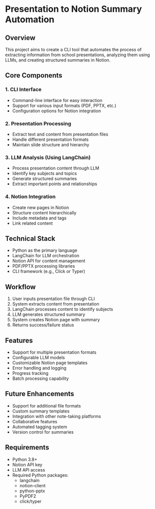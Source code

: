 # Presentation to Notion Summary Automation

## Overview
This project aims to create a CLI tool that automates the process of extracting information from school presentations, analyzing them using LLMs, and creating structured summaries in Notion.

## Core Components

### 1. CLI Interface
- Command-line interface for easy interaction
- Support for various input formats (PDF, PPTX, etc.)
- Configuration options for Notion integration

### 2. Presentation Processing
- Extract text and content from presentation files
- Handle different presentation formats
- Maintain slide structure and hierarchy

### 3. LLM Analysis (Using LangChain)
- Process presentation content through LLM
- Identify key subjects and topics
- Generate structured summaries
- Extract important points and relationships

### 4. Notion Integration
- Create new pages in Notion
- Structure content hierarchically
- Include metadata and tags
- Link related content

## Technical Stack
- Python as the primary language
- LangChain for LLM orchestration
- Notion API for content management
- PDF/PPTX processing libraries
- CLI framework (e.g., Click or Typer)

## Workflow
1. User inputs presentation file through CLI
2. System extracts content from presentation
3. LangChain processes content to identify subjects
4. LLM generates structured summary
5. System creates Notion page with summary
6. Returns success/failure status

## Features
- Support for multiple presentation formats
- Configurable LLM models
- Customizable Notion page templates
- Error handling and logging
- Progress tracking
- Batch processing capability

## Future Enhancements
- Support for additional file formats
- Custom summary templates
- Integration with other note-taking platforms
- Collaborative features
- Automated tagging system
- Version control for summaries

## Requirements
- Python 3.8+
- Notion API key
- LLM API access
- Required Python packages:
  - langchain
  - notion-client
  - python-pptx
  - PyPDF2
  - click/typer
